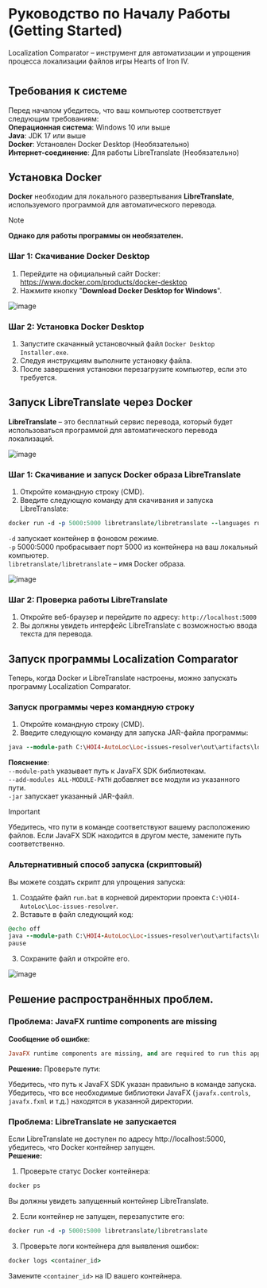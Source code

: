 # Руководство по Началу Работы (Getting Started)

Localization Comparator – инструмент для автоматизации и упрощения процесса локализации файлов игры Hearts of Iron IV.

# 
## Требования к системе

Перед началом убедитесь, что ваш компьютер соответствует следующим требованиям: <br>
**Операционная система**: Windows 10 или выше <br>
**Java**: JDK 17 или выше <br>
**Docker**: Установлен Docker Desktop (Необязательно) <br>
**Интернет-соединение**: Для работы LibreTranslate (Необязательно) <br>

## Установка Docker

**Docker** необходим для локального развертывания **LibreTranslate**, используемого программой для автоматического перевода. 
> [!NOTE]
> **Однако для работы программы он необязателен.** 

### Шаг 1: Скачивание Docker Desktop

1. Перейдите на официальный сайт Docker: https://www.docker.com/products/docker-desktop <br>
2. Нажмите кнопку "**Download Docker Desktop for Windows**".

![image](https://github.com/user-attachments/assets/b5bd6d4c-6cf6-45ec-9be0-2603dcef89de)

### Шаг 2: Установка Docker Desktop

1. Запустите скачанный установочный файл ```Docker Desktop Installer.exe```.
2. Следуя инструкциям выполните установку файла.
3. После завершения установки перезагрузите компьютер, если это требуется.

## Запуск LibreTranslate через Docker

**LibreTranslate** – это бесплатный сервис перевода, который будет использоваться программой для автоматического перевода локализаций.

![image](https://github.com/user-attachments/assets/d2957a07-8abe-4bce-bc26-0046bef339e0)

### Шаг 1: Скачивание и запуск Docker образа LibreTranslate

1. Откройте командную строку (CMD).
2. Введите следующую команду для скачивания и запуска LibreTranslate:
```Ruby
docker run -d -p 5000:5000 libretranslate/libretranslate --languages ru,en
```
```-d``` запускает контейнер в фоновом режиме. <br>
```-p``` 5000:5000 пробрасывает порт 5000 из контейнера на ваш локальный компьютер. <br> 
```libretranslate/libretranslate``` – имя Docker образа. <br>

![image](https://github.com/user-attachments/assets/77ed794a-0854-43c9-ac5b-859f2df54a68)

### Шаг 2: Проверка работы LibreTranslate

1. Откройте веб-браузер и перейдите по адресу: ```http://localhost:5000```
2. Вы должны увидеть интерфейс LibreTranslate с возможностью ввода текста для перевода.

## Запуск программы Localization Comparator
Теперь, когда Docker и LibreTranslate настроены, можно запускать программу Localization Comparator.

### Запуск программы через командную строку
1. Откройте командную строку (CMD).
2. Введите следующую команду для запуска JAR-файла программы:
```Ruby
java --module-path C:\HOI4-AutoLoc\Loc-issues-resolver\out\artifacts\localization_comparator_jar\javafx-sdk-21.0.2\lib --add-modules ALL-MODULE-PATH -jar C:\HOI4-AutoLoc\Loc-issues-resolver\out\artifacts\localization_comparator_jar\localization-comparator.jar
```
**Пояснение**: <br> 
```--module-path``` указывает путь к JavaFX SDK библиотекам. <br> 
```--add-modules ALL-MODULE-PATH``` добавляет все модули из указанного пути. <br> 
```-jar``` запускает указанный JAR-файл. <br> 

> [!IMPORTANT]
> Убедитесь, что пути в команде соответствуют вашему расположению файлов. Если JavaFX SDK находится в другом месте, замените путь соответственно.

### Альтернативный способ запуска (скриптовый)
Вы можете создать скрипт для упрощения запуска:
1. Создайте файл ```run.bat``` в корневой директории проекта ```C:\HOI4-AutoLoc\Loc-issues-resolver```.
2. Вставьте в файл следующий код:
```Ruby
@echo off
java --module-path C:\HOI4-AutoLoc\Loc-issues-resolver\out\artifacts\localization_comparator_jar\javafx-sdk-21.0.2\lib --add-modules ALL-MODULE-PATH -jar C:\HOI4-AutoLoc\Loc-issues-resolver\out\artifacts\localization_comparator_jar\localization-comparator.jar
pause
```
3. Сохраните файл и откройте его.

![image](https://github.com/user-attachments/assets/70b47c15-947d-4f6b-b7bd-4fd1da6101b8)

## Решение распространённых проблем.
### Проблема: JavaFX runtime components are missing
**Сообщение об ошибке**:
```Ruby
JavaFX runtime components are missing, and are required to run this application
```
**Решение:**
Проверьте пути: <br> 

Убедитесь, что путь к JavaFX SDK указан правильно в команде запуска.<br> 
Убедитесь, что все необходимые библиотеки JavaFX (```javafx.controls```, ```javafx.fxml``` и т.д.) находятся в указанной директории.<br> 

### Проблема: LibreTranslate не запускается
Если LibreTranslate не доступен по адресу http://localhost:5000, убедитесь, что Docker контейнер запущен.<br> 
**Решение:**

1. Проверьте статус Docker контейнера:<br> 
```Ruby
docker ps
```
Вы должны увидеть запущенный контейнер LibreTranslate.<br> 

2. Если контейнер не запущен, перезапустите его:<br> 
```Ruby
docker run -d -p 5000:5000 libretranslate/libretranslate
```
3. Проверьте логи контейнера для выявления ошибок:
```Ruby
docker logs <container_id>
```
Замените ```<container_id>```  на ID вашего контейнера.















